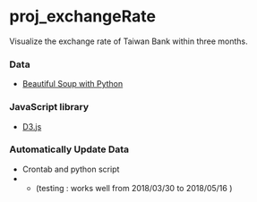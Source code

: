 # proj_exchangeRate

Visualize the exchange rate of Taiwan Bank within three months.

### Data
- [Beautiful Soup with Python](https://www.crummy.com/software/BeautifulSoup/bs4/doc/)

### JavaScript library
- [D3.js](https://d3js.org/)

### Automatically Update Data
- Crontab and python script 
- - (testing : works well from 2018/03/30 to 2018/05/16 )